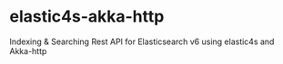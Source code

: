 # elastic4s-akka-http
Indexing & Searching Rest API for Elasticsearch v6 using elastic4s and Akka-http